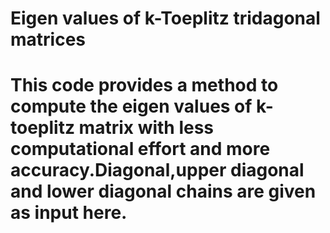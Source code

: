 # Eigen values of k-Toeplitz tridagonal matrices
# This code provides a method to compute the eigen values of k-toeplitz matrix with less computational effort and more accuracy.Diagonal,upper diagonal and lower diagonal chains are given as input here.
